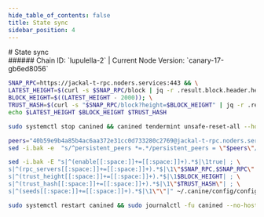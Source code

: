 ```yaml
---
hide_table_of_contents: false
title: State sync
sidebar_position: 4
---
```


<div class="h1-with-icon icon-jackal">
# State sync
</div>
###### Chain ID: `lupulella-2` | Current Node Version: `canary-17-gb6ed8056`

```bash
SNAP_RPC=https://jackal-t-rpc.noders.services:443 && \
LATEST_HEIGHT=$(curl -s $SNAP_RPC/block | jq -r .result.block.header.height); \
BLOCK_HEIGHT=$((LATEST_HEIGHT - 2000)); \
TRUST_HASH=$(curl -s "$SNAP_RPC/block?height=$BLOCK_HEIGHT" | jq -r .result.block_id.hash) && \
echo $LATEST_HEIGHT $BLOCK_HEIGHT $TRUST_HASH
```
```bash
sudo systemctl stop canined && canined tendermint unsafe-reset-all --home ~/.canine --keep-addr-book
```
```bash
peers="40b59e9b4a85b4ac6aa372e31cc0d733280c2769@jackal-t-rpc.noders.services:17556"
sed -i.bak -e  "s/^persistent_peers *=.*/persistent_peers = \"$peers\"/" ~/.canine/config/config.toml
```
```bash
sed -i.bak -E "s|^(enable[[:space:]]+=[[:space:]]+).*$|\1true| ; \
s|^(rpc_servers[[:space:]]+=[[:space:]]+).*$|\1\"$SNAP_RPC,$SNAP_RPC\"| ; \
s|^(trust_height[[:space:]]+=[[:space:]]+).*$|\1$BLOCK_HEIGHT| ; \
s|^(trust_hash[[:space:]]+=[[:space:]]+).*$|\1\"$TRUST_HASH\"| ; \
s|^(seeds[[:space:]]+=[[:space:]]+).*$|\1\"\"|" ~/.canine/config/config.toml
```
```bash
sudo systemctl restart canined && sudo journalctl -fu canined --no-hostname -o cat
```